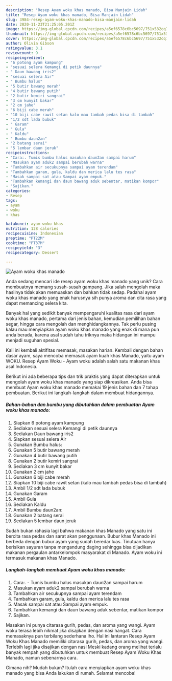 ```yaml
---
description: "Resep Ayam woku khas manado, Bisa Manjain Lidah"
title: "Resep Ayam woku khas manado, Bisa Manjain Lidah"
slug: 3984-resep-ayam-woku-khas-manado-bisa-manjain-lidah
date: 2020-11-23T21:25:05.201Z
image: https://img-global.cpcdn.com/recipes/a5ef6578c6bc5697/751x532cq70/ayam-woku-khas-manado-foto-resep-utama.jpg
thumbnail: https://img-global.cpcdn.com/recipes/a5ef6578c6bc5697/751x532cq70/ayam-woku-khas-manado-foto-resep-utama.jpg
cover: https://img-global.cpcdn.com/recipes/a5ef6578c6bc5697/751x532cq70/ayam-woku-khas-manado-foto-resep-utama.jpg
author: Olivia Gibson
ratingvalue: 3.1
reviewcount: 9
recipeingredient:
- "6 potong ayam kampung"
- "sesuai selera Kemangi di petik daunnya"
- " Daun bawang iris2"
- "sesuai selera Air"
- " Bumbu halus"
- "5 butir bawang merah"
- "4 butir bawang putih"
- "2 butir kemiri sangrai"
- "3 cm kunyit bakar"
- "2 cm jahe"
- "6 biji cabe merah"
- "10 biji cabe rawit setan kalo mau tambah pedas bisa di tambah"
- "1/2 sdt lada bubuk"
- " Garam"
- " Gula"
- " Kaldu"
- " Bumbu daun2an"
- "2 batang serai"
- "5 lembar daun jeruk"
recipeinstructions:
- "Cara:. Tumis bumbu halus masukan daun2an sampai harum"
- "Masukan ayam aduk2 sampai berubah warna"
- "Tambahkan air secukupnya sampai ayam terendam"
- "Tambahkan garam, gula, kaldu dan merica lalu tes rasa"
- "Masak sampai sat atau Sampai ayam empuk."
- "Tambahkan kemangi dan daun bawang aduk sebentar, matikan kompor"
- "Sajikan."
categories:
- Resep
tags:
- ayam
- woku
- khas

katakunci: ayam woku khas 
nutrition: 128 calories
recipecuisine: Indonesian
preptime: "PT22M"
cooktime: "PT37M"
recipeyield: "3"
recipecategory: Dessert

---
```



![Ayam woku khas manado](https://img-global.cpcdn.com/recipes/a5ef6578c6bc5697/751x532cq70/ayam-woku-khas-manado-foto-resep-utama.jpg)

Anda sedang mencari ide resep ayam woku khas manado yang unik? Cara membuatnya memang susah-susah gampang. Jika salah mengolah maka hasilnya tidak akan memuaskan dan bahkan tidak sedap. Padahal ayam woku khas manado yang enak harusnya sih punya aroma dan cita rasa yang dapat memancing selera kita.

Banyak hal yang sedikit banyak mempengaruhi kualitas rasa dari ayam woku khas manado, pertama dari jenis bahan, kemudian pemilihan bahan segar, hingga cara mengolah dan menghidangkannya. Tak perlu pusing kalau mau menyiapkan ayam woku khas manado yang enak di mana pun anda berada, karena asal sudah tahu triknya maka hidangan ini mampu menjadi suguhan spesial.

Kali ini kembali aktifitas memasak, masakan harian. Kembali dengan bahan dasar ayam, saya mencoba memasak ayam kuah khas Manado, yaitu ayam WOKU. Resep Ayam Woku - Ayam woku adalah salah satu makanan khas asal Indonesia.


Berikut ini ada beberapa tips dan trik praktis yang dapat diterapkan untuk mengolah ayam woku khas manado yang siap dikreasikan. Anda bisa membuat Ayam woku khas manado memakai 19 jenis bahan dan 7 tahap pembuatan. Berikut ini langkah-langkah dalam membuat hidangannya.

<!--inarticleads1-->

##### Bahan-bahan dan bumbu yang dibutuhkan dalam pembuatan Ayam woku khas manado:

1. Siapkan 6 potong ayam kampung
1. Sediakan sesuai selera Kemangi di petik daunnya
1. Sediakan  Daun bawang iris2
1. Siapkan sesuai selera Air
1. Gunakan  Bumbu halus:
1. Gunakan 5 butir bawang merah
1. Gunakan 4 butir bawang putih
1. Gunakan 2 butir kemiri sangrai
1. Sediakan 3 cm kunyit bakar
1. Gunakan 2 cm jahe
1. Gunakan 6 biji cabe merah
1. Siapkan 10 biji cabe rawit setan (kalo mau tambah pedas bisa di tambah)
1. Ambil 1/2 sdt lada bubuk
1. Gunakan  Garam
1. Ambil  Gula
1. Sediakan  Kaldu
1. Ambil  Bumbu daun2an:
1. Gunakan 2 batang serai
1. Sediakan 5 lembar daun jeruk


Sudah bukan rahasia lagi bahwa makanan khas Manado yang satu ini bercita rasa pedas dan sarat akan penggunaan. Bubur khas Manado ini berbeda dengan bubur ayam yang sudah beredar luas. Tinutuan hanya berisikan sayuran tanpa mengandung daging sehingga bisa dijadikan makanan pergaulan antarkelompok masyarakat di Manado. Ayam woku ini termasuk makanan khas Manado. 

<!--inarticleads2-->

##### Langkah-langkah membuat Ayam woku khas manado:

1. Cara:. - Tumis bumbu halus masukan daun2an sampai harum
1. Masukan ayam aduk2 sampai berubah warna
1. Tambahkan air secukupnya sampai ayam terendam
1. Tambahkan garam, gula, kaldu dan merica lalu tes rasa
1. Masak sampai sat atau Sampai ayam empuk.
1. Tambahkan kemangi dan daun bawang aduk sebentar, matikan kompor
1. Sajikan.


Masakan ini punya citarasa gurih, pedas, dan aroma yang wangi. Ayam woku terasa lebih nikmat jika disajikan dengan nasi hangat. Cara memasaknya pun terbilang sederhana lho. Hal ini lantaran Resep Ayam Woku Khas Manado memiliki citarasa gurih, pedas, dan aroma yang wangi. Terlebih lagi jika disajikan dengan nasi Meski kadang orang melihat terlalu banyak rempah yang dibutuhkan untuk membuat Resep Ayam Woku Khas Manado, namun sebenarnya cara. 

Gimana nih? Mudah bukan? Itulah cara menyiapkan ayam woku khas manado yang bisa Anda lakukan di rumah. Selamat mencoba!
